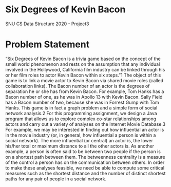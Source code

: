 # Six Degrees of Kevin Bacon
SNU CS Data Structure 2020 - Project3

# Problem Statement
“Six Degrees of Kevin Bacon is a trivia game based on the concept of the small world phenomenon and rests
on the assumption that any individual involved in the Hollywood, California film industry can be linked through
his or her film roles to actor Kevin Bacon within six steps.”1 The object of this game is to link a movie actor to
Kevin Bacon via shared movie roles (called collaboration links). The Bacon number of an actor is the degrees of
separation he or she has from Kevin Bacon. For example, Tom Hanks has a Bacon number of one, as he was in
Apollo 13 with Kevin Bacon. Sally Field has a Bacon number of two, because she was in Forrest Gump
with Tom Hanks. This game is in fact a graph problem and a simple form of social network analysis.2
For this programming assignment, we design a Java program that allows us to explore complex co-star relationships
among actors and carry out a variety of analyses on the Internet Movie Database.3 For example, we
may be interested in finding out how influential an actor is in the movie industry (or, in general, how influential
a person is within a social network). The more influential (or central) an actor is, the lower his/her total or maximum
distance to all the other actors is. As another example, a person is often said to be between two people if the
person is on a shortest path between them. The betweenness centrality is a measure of the control a person has on
the communication between others. In order to make these analyses feasible, we need be able to compute some
critical measures such as the shortest distance and the number of distinct shortest paths for any pair of people in a
social network.
